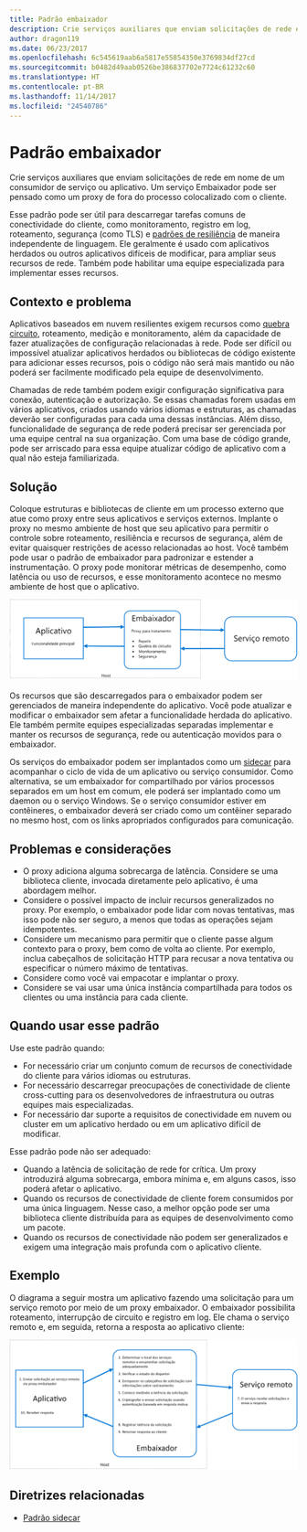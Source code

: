```yaml
---
title: Padrão embaixador
description: Crie serviços auxiliares que enviam solicitações de rede em nome de um consumidor de serviço ou aplicativo.
author: dragon119
ms.date: 06/23/2017
ms.openlocfilehash: 6c545619aab6a5817e55854350e3769834df27cd
ms.sourcegitcommit: b0482d49aab0526be386837702e7724c61232c60
ms.translationtype: HT
ms.contentlocale: pt-BR
ms.lasthandoff: 11/14/2017
ms.locfileid: "24540786"
---
```

# <a name="ambassador-pattern"></a>Padrão embaixador

Crie serviços auxiliares que enviam solicitações de rede em nome de um consumidor de serviço ou aplicativo. Um serviço Embaixador pode ser pensado como um proxy de fora do processo colocalizado com o cliente.

Esse padrão pode ser útil para descarregar tarefas comuns de conectividade do cliente, como monitoramento, registro em log, roteamento, segurança (como TLS) e [padrões de resiliência][resiliency-patterns] de maneira independente de linguagem. Ele geralmente é usado com aplicativos herdados ou outros aplicativos difíceis de modificar, para ampliar seus recursos de rede. Também pode habilitar uma equipe especializada para implementar esses recursos.

## <a name="context-and-problem"></a>Contexto e problema

Aplicativos baseados em nuvem resilientes exigem recursos como [quebra circuito][circuit-breaker], roteamento, medição e monitoramento, além da capacidade de fazer atualizações de configuração relacionadas à rede. Pode ser difícil ou impossível atualizar aplicativos herdados ou bibliotecas de código existente para adicionar esses recursos, pois o código não será mais mantido ou não poderá ser facilmente modificado pela equipe de desenvolvimento.

Chamadas de rede também podem exigir configuração significativa para conexão, autenticação e autorização. Se essas chamadas forem usadas em vários aplicativos, criados usando vários idiomas e estruturas, as chamadas deverão ser configuradas para cada uma dessas instâncias. Além disso, funcionalidade de segurança de rede poderá precisar ser gerenciada por uma equipe central na sua organização. Com uma base de código grande, pode ser arriscado para essa equipe atualizar código de aplicativo com a qual não esteja familiarizada.

## <a name="solution"></a>Solução

Coloque estruturas e bibliotecas de cliente em um processo externo que atue como proxy entre seus aplicativos e serviços externos. Implante o proxy no mesmo ambiente de host que seu aplicativo para permitir o controle sobre roteamento, resiliência e recursos de segurança, além de evitar quaisquer restrições de acesso relacionadas ao host. Você também pode usar o padrão de embaixador para padronizar e estender a instrumentação. O proxy pode monitorar métricas de desempenho, como latência ou uso de recursos, e esse monitoramento acontece no mesmo ambiente de host que o aplicativo.

![](./_images/ambassador.png)

Os recursos que são descarregados para o embaixador podem ser gerenciados de maneira independente do aplicativo. Você pode atualizar e modificar o embaixador sem afetar a funcionalidade herdada do aplicativo. Ele também permite equipes especializadas separadas implementar e manter os recursos de segurança, rede ou autenticação movidos para o embaixador.

Os serviços do embaixador podem ser implantados como um [sidecar][sidecar] para acompanhar o ciclo de vida de um aplicativo ou serviço consumidor. Como alternativa, se um embaixador for compartilhado por vários processos separados em um host em comum, ele poderá ser implantado como um daemon ou o serviço Windows. Se o serviço consumidor estiver em contêineres, o embaixador deverá ser criado como um contêiner separado no mesmo host, com os links apropriados configurados para comunicação.

## <a name="issues-and-considerations"></a>Problemas e considerações

- O proxy adiciona alguma sobrecarga de latência. Considere se uma biblioteca cliente, invocada diretamente pelo aplicativo, é uma abordagem melhor.
- Considere o possível impacto de incluir recursos generalizados no proxy. Por exemplo, o embaixador pode lidar com novas tentativas, mas isso pode não ser seguro, a menos que todas as operações sejam idempotentes.
- Considere um mecanismo para permitir que o cliente passe algum contexto para o proxy, bem como de volta ao cliente. Por exemplo, inclua cabeçalhos de solicitação HTTP para recusar a nova tentativa ou especificar o número máximo de tentativas.
- Considere como você vai empacotar e implantar o proxy.
- Considere se vai usar uma única instância compartilhada para todos os clientes ou uma instância para cada cliente.

## <a name="when-to-use-this-pattern"></a>Quando usar esse padrão

Use este padrão quando:

- For necessário criar um conjunto comum de recursos de conectividade do cliente para vários idiomas ou estruturas.
- For necessário descarregar preocupações de conectividade de cliente cross-cutting para os desenvolvedores de infraestrutura ou outras equipes mais especializadas.
- For necessário dar suporte a requisitos de conectividade em nuvem ou cluster em um aplicativo herdado ou em um aplicativo difícil de modificar.

Esse padrão pode não ser adequado:

- Quando a latência de solicitação de rede for crítica. Um proxy introduzirá alguma sobrecarga, embora mínima e, em alguns casos, isso poderá afetar o aplicativo.
- Quando os recursos de conectividade de cliente forem consumidos por uma única linguagem. Nesse caso, a melhor opção pode ser uma biblioteca cliente distribuída para as equipes de desenvolvimento como um pacote.
- Quando os recursos de conectividade não podem ser generalizados e exigem uma integração mais profunda com o aplicativo cliente.

## <a name="example"></a>Exemplo

O diagrama a seguir mostra um aplicativo fazendo uma solicitação para um serviço remoto por meio de um proxy embaixador. O embaixador possibilita roteamento, interrupção de circuito e registro em log. Ele chama o serviço remoto e, em seguida, retorna a resposta ao aplicativo cliente:

![](./_images/ambassador-example.png) 

## <a name="related-guidance"></a>Diretrizes relacionadas

- [Padrão sidecar](./sidecar.md)

<!-- links -->

[circuit-breaker]: ./circuit-breaker.md
[resiliency-patterns]: ./category/resiliency.md
[sidecar]: ./sidecar.md
